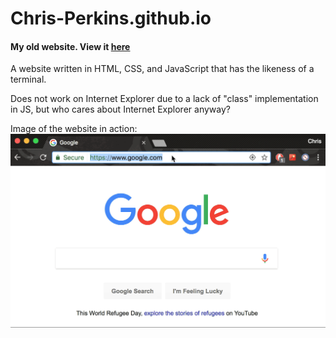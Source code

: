 # Chris-Perkins.github.io
#### My old website. View it [here](http://chrisperkins.me/Chris-Perkins.github.io-OLD/)

A website written in HTML, CSS, and JavaScript that has the likeness of a terminal.

Does not work on Internet Explorer due to a lack of "class" implementation in JS, but who cares about Internet Explorer anyway?

Image of the website in action:
<img src = "siteLoad.gif">
